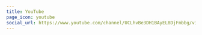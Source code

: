 ```yaml
---
title: YouTube
page_icon: youtube
social_url: https://www.youtube.com/channel/UCLhvBe3DH1BAyEL8DjFmbbg/videos
---
```

